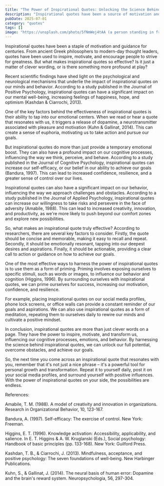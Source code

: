 ```yaml
---
title: "The Power of Inspirational Quotes: Unlocking the Science Behind Motivation and Success"
description: "Inspirational quotes have been a source of motivation and guidance for centuries, but what makes them so effective? Recent scientific findings have shed light on the psychological and neurological mechanisms that underlie the impact of inspirational quotes on our minds and behavior. In this article, we'll explore the latest research and discover how inspirational quotes can help us overcome obstacles, build resilience, and achieve our goals."
pubDate: 2025-07-01
category: "quotes"
tags: []
image: "https://unsplash.com/photo/5fNmWej4tAA (a person standing in front of a motivational quote written on a wall, with a determined expression)"
---
```


Inspirational quotes have been a staple of motivation and guidance for centuries. From ancient Greek philosophers to modern-day thought leaders, quotes have been used to inspire, motivate, and encourage people to strive for greatness. But what makes inspirational quotes so effective? Is it just a matter of clever wording, or is there something more profound at play?

Recent scientific findings have shed light on the psychological and neurological mechanisms that underlie the impact of inspirational quotes on our minds and behavior. According to a study published in the Journal of Positive Psychology, inspirational quotes can have a significant impact on our mental well-being, increasing feelings of happiness, hope, and optimism (Kashdan & Ciarrochi, 2013).

One of the key factors behind the effectiveness of inspirational quotes is their ability to tap into our emotional centers. When we read or hear a quote that resonates with us, it triggers a release of dopamine, a neurotransmitter associated with pleasure and motivation (Kuhn & Gallinat, 2014). This can create a sense of euphoria, motivating us to take action and pursue our goals.

But inspirational quotes do more than just provide a temporary emotional boost. They can also have a profound impact on our cognitive processes, influencing the way we think, perceive, and behave. According to a study published in the Journal of Cognitive Psychology, inspirational quotes can increase our self-efficacy, or our belief in our ability to achieve our goals (Bandura, 1997). This can lead to increased confidence, resilience, and a greater sense of control over our lives.

Inspirational quotes can also have a significant impact on our behavior, influencing the way we approach challenges and obstacles. According to a study published in the Journal of Applied Psychology, inspirational quotes can increase our willingness to take risks and persevere in the face of adversity (Amabile, 1988). This can lead to increased creativity, innovation, and productivity, as we're more likely to push beyond our comfort zones and explore new possibilities.

So, what makes an inspirational quote truly effective? According to researchers, there are several key factors to consider. Firstly, the quote should be concise and memorable, making it easy to recall and repeat. Secondly, it should be emotionally resonant, tapping into our deepest desires and aspirations. Finally, it should be actionable, providing a clear call to action or guidance on how to achieve our goals.

One of the most effective ways to harness the power of inspirational quotes is to use them as a form of priming. Priming involves exposing ourselves to specific stimuli, such as words or images, to influence our behavior and cognition (Higgins, 1996). By surrounding ourselves with inspirational quotes, we can prime ourselves for success, increasing our motivation, confidence, and resilience.

For example, placing inspirational quotes on our social media profiles, phone lock screens, or office walls can provide a constant reminder of our goals and aspirations. We can also use inspirational quotes as a form of meditation, repeating them to ourselves daily to rewire our minds and cultivate a positive mindset.

In conclusion, inspirational quotes are more than just clever words on a page. They have the power to inspire, motivate, and transform us, influencing our cognitive processes, emotions, and behavior. By harnessing the science behind inspirational quotes, we can unlock our full potential, overcome obstacles, and achieve our goals.

So, the next time you come across an inspirational quote that resonates with you, remember that it's not just a nice phrase – it's a powerful tool for personal growth and transformation. Repeat it to yourself daily, post it on your social media profiles, and surround yourself with positive influences. With the power of inspirational quotes on your side, the possibilities are endless.

References:

Amabile, T. M. (1988). A model of creativity and innovation in organizations. Research in Organizational Behavior, 10, 123-167.

Bandura, A. (1997). Self-efficacy: The exercise of control. New York: Freeman.

Higgins, E. T. (1996). Knowledge activation: Accessibility, applicability, and salience. In E. T. Higgins & A. W. Kruglanski (Eds.), Social psychology: Handbook of basic principles (pp. 133-168). New York: Guilford Press.

Kashdan, T. B., & Ciarrochi, J. (2013). Mindfulness, acceptance, and positive psychology: The seven foundations of well-being. New Harbinger Publications.

Kuhn, S., & Gallinat, J. (2014). The neural basis of human error: Dopamine and the brain's reward system. Neuropsychologia, 56, 297-304.